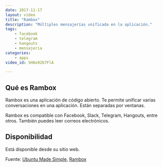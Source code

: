 ```yaml
---
date: 2017-11-17
layout: video
title: "Rambox"
description: "Múltiples mensajerías unificada en la aplicación."
tags:
    - facebook
    - telegram
    - hangouts
    - mensajeria
categories:
    - apps
video_id: SH6o92b7FlA

---
```



## Qué es Rambox

Rambox es una aplicación de código abierto. Te permite unificar varias conversaciones en una aplicación. Están separadas por ventanas.

Rambox es compatible con Facebook, Slack, Telegram, Hangouts, entre otros. También puedes leer correos electrónicos.

## Disponibilidad

Está disponible desde su sitio web.

Fuente: [Ubuntu Made Simple](https://www.youtube.com/channel/UCBsltZiJ0ACdbizilpCqscA), [Rambox](http://rambox.pro/)
